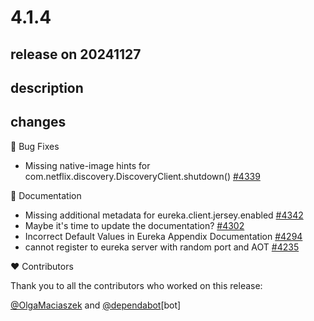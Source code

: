 # 4.1.4

## release on 20241127
## description
## changes
🐞 Bug Fixes

* Missing native-image hints for com.netflix.discovery.DiscoveryClient.shutdown() <a href="https://github.com/spring-cloud/spring-cloud-netflix/issues/4339" data-hovercard-type="issue" data-hovercard-url="/spring-cloud/spring-cloud-netflix/issues/4339/hovercard">#4339</a>

📔 Documentation

* Missing additional metadata for eureka.client.jersey.enabled <a href="https://github.com/spring-cloud/spring-cloud-netflix/issues/4342" data-hovercard-type="issue" data-hovercard-url="/spring-cloud/spring-cloud-netflix/issues/4342/hovercard">#4342</a>
* Maybe it's time to update the documentation? <a href="https://github.com/spring-cloud/spring-cloud-netflix/issues/4302" data-hovercard-type="issue" data-hovercard-url="/spring-cloud/spring-cloud-netflix/issues/4302/hovercard">#4302</a>
* Incorrect Default Values in Eureka Appendix Documentation <a href="https://github.com/spring-cloud/spring-cloud-netflix/issues/4294" data-hovercard-type="issue" data-hovercard-url="/spring-cloud/spring-cloud-netflix/issues/4294/hovercard">#4294</a>
* cannot register to eureka server with random port and AOT <a href="https://github.com/spring-cloud/spring-cloud-netflix/issues/4235" data-hovercard-type="issue" data-hovercard-url="/spring-cloud/spring-cloud-netflix/issues/4235/hovercard">#4235</a>

❤️ Contributors

Thank you to all the contributors who worked on this release:

<a class="user-mention notranslate" data-hovercard-type="user" data-hovercard-url="/users/OlgaMaciaszek/hovercard" data-octo-click="hovercard-link-click" data-octo-dimensions="link_type:self" href="https://github.com/OlgaMaciaszek">@OlgaMaciaszek</a> and <a class="user-mention notranslate" data-hovercard-type="organization" data-hovercard-url="/orgs/dependabot/hovercard" data-octo-click="hovercard-link-click" data-octo-dimensions="link_type:self" href="https://github.com/dependabot">@dependabot</a>[bot]


